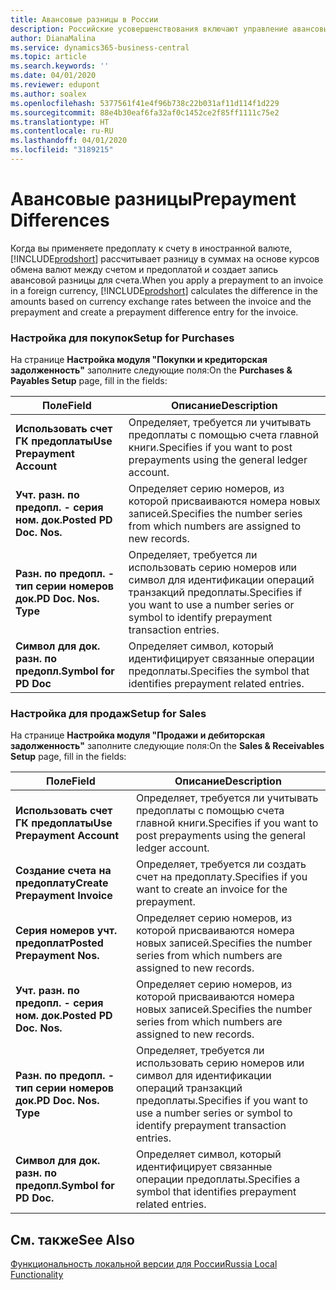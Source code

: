```yaml
---
title: Авансовые разницы в России
description: Российские усовершенствования включают управление авансовыми разницами.
author: DianaMalina
ms.service: dynamics365-business-central
ms.topic: article
ms.search.keywords: ''
ms.date: 04/01/2020
ms.reviewer: edupont
ms.author: soalex
ms.openlocfilehash: 5377561f41e4f96b738c22b031af11d114f1d229
ms.sourcegitcommit: 88e4b30eaf6fa32af0c1452ce2f85ff1111c75e2
ms.translationtype: HT
ms.contentlocale: ru-RU
ms.lasthandoff: 04/01/2020
ms.locfileid: "3189215"
---
```

# <a name="prepayment-differences"></a><span data-ttu-id="659d1-103">Авансовые разницы</span><span class="sxs-lookup"><span data-stu-id="659d1-103">Prepayment Differences</span></span>

<span data-ttu-id="659d1-104">Когда вы применяете предоплату к счету в иностранной валюте, [!INCLUDE[prodshort](../../includes/prodshort.md)] рассчитывает разницу в суммах на основе курсов обмена валют между счетом и предоплатой и создает запись авансовой разницы для счета.</span><span class="sxs-lookup"><span data-stu-id="659d1-104">When you apply a prepayment to an invoice in a foreign currency, [!INCLUDE[prodshort](../../includes/prodshort.md)] calculates the difference in the amounts based on currency exchange rates between the invoice and the prepayment and create a prepayment difference entry for the invoice.</span></span>  

### <a name="setup-for-purchases"></a><span data-ttu-id="659d1-105">Настройка для покупок</span><span class="sxs-lookup"><span data-stu-id="659d1-105">Setup for Purchases</span></span>

<span data-ttu-id="659d1-106">На странице **Настройка модуля "Покупки и кредиторская задолженность"** заполните следующие поля:</span><span class="sxs-lookup"><span data-stu-id="659d1-106">On the **Purchases & Payables Setup** page, fill in the fields:</span></span>

| <span data-ttu-id="659d1-107">Поле</span><span class="sxs-lookup"><span data-stu-id="659d1-107">Field</span></span>                      | <span data-ttu-id="659d1-108">Описание</span><span class="sxs-lookup"><span data-stu-id="659d1-108">Description</span></span>                                                  |
| -------------------------- | ------------------------------------------------------------ |
| <span data-ttu-id="659d1-109">**Использовать счет ГК предоплаты**</span><span class="sxs-lookup"><span data-stu-id="659d1-109">**Use Prepayment Account**</span></span> | <span data-ttu-id="659d1-110">Определяет, требуется ли учитывать предоплаты с помощью счета главной книги.</span><span class="sxs-lookup"><span data-stu-id="659d1-110">Specifies if you want to post prepayments using the general ledger account.</span></span> |
| <span data-ttu-id="659d1-111">**Учт. разн. по предопл. - серия ном. док.**</span><span class="sxs-lookup"><span data-stu-id="659d1-111">**Posted PD Doc. Nos.**</span></span>    | <span data-ttu-id="659d1-112">Определяет серию номеров, из которой присваиваются номера новых записей.</span><span class="sxs-lookup"><span data-stu-id="659d1-112">Specifies the number series from which numbers are assigned to new records.</span></span> |
| <span data-ttu-id="659d1-113">**Разн. по предопл. - тип серии номеров док.**</span><span class="sxs-lookup"><span data-stu-id="659d1-113">**PD Doc. Nos. Type**</span></span>      | <span data-ttu-id="659d1-114">Определяет, требуется ли использовать серию номеров или символ для идентификации операций транзакций предоплаты.</span><span class="sxs-lookup"><span data-stu-id="659d1-114">Specifies if you want to use a number series or symbol to identify prepayment transaction entries.</span></span> |
| <span data-ttu-id="659d1-115">**Символ для док. разн. по предопл.**</span><span class="sxs-lookup"><span data-stu-id="659d1-115">**Symbol for PD Doc**</span></span>      | <span data-ttu-id="659d1-116">Определяет символ, который идентифицирует связанные операции предоплаты.</span><span class="sxs-lookup"><span data-stu-id="659d1-116">Specifies the symbol that identifies prepayment related entries.</span></span> |

### <a name="setup-for-sales"></a><span data-ttu-id="659d1-117">Настройка для продаж</span><span class="sxs-lookup"><span data-stu-id="659d1-117">Setup for Sales</span></span>

<span data-ttu-id="659d1-118">На странице **Настройка модуля "Продажи и дебиторская задолженность"** заполните следующие поля:</span><span class="sxs-lookup"><span data-stu-id="659d1-118">On the **Sales & Receivables Setup** page, fill in the fields:</span></span>

| <span data-ttu-id="659d1-119">Поле</span><span class="sxs-lookup"><span data-stu-id="659d1-119">Field</span></span>                     | <span data-ttu-id="659d1-120">Описание</span><span class="sxs-lookup"><span data-stu-id="659d1-120">Description</span></span>                                                  |
| ------------------------- | ------------------------------------------------------------ |
| <span data-ttu-id="659d1-121">**Использовать счет ГК предоплаты**</span><span class="sxs-lookup"><span data-stu-id="659d1-121">**Use Prepayment Account**</span></span>    | <span data-ttu-id="659d1-122">Определяет, требуется ли учитывать предоплаты с помощью счета главной книги.</span><span class="sxs-lookup"><span data-stu-id="659d1-122">Specifies if you want to post prepayments using the general ledger account.</span></span> |
| <span data-ttu-id="659d1-123">**Создание счета на предоплату**</span><span class="sxs-lookup"><span data-stu-id="659d1-123">**Create Prepayment Invoice**</span></span> | <span data-ttu-id="659d1-124">Определяет, требуется ли создать счет на предоплату.</span><span class="sxs-lookup"><span data-stu-id="659d1-124">Specifies if you want to create an invoice for the prepayment.</span></span> |
| <span data-ttu-id="659d1-125">**Серия номеров учт. предоплат**</span><span class="sxs-lookup"><span data-stu-id="659d1-125">**Posted Prepayment Nos.**</span></span>    | <span data-ttu-id="659d1-126">Определяет серию номеров, из которой присваиваются номера новых записей.</span><span class="sxs-lookup"><span data-stu-id="659d1-126">Specifies the number series from which numbers are assigned to new records.</span></span> |
| <span data-ttu-id="659d1-127">**Учт. разн. по предопл. - серия ном. док.**</span><span class="sxs-lookup"><span data-stu-id="659d1-127">**Posted PD Doc. Nos.**</span></span>       | <span data-ttu-id="659d1-128">Определяет серию номеров, из которой присваиваются номера новых записей.</span><span class="sxs-lookup"><span data-stu-id="659d1-128">Specifies the number series from which numbers are assigned to new records.</span></span> |
| <span data-ttu-id="659d1-129">**Разн. по предопл. - тип серии номеров док.**</span><span class="sxs-lookup"><span data-stu-id="659d1-129">**PD Doc. Nos. Type**</span></span>         | <span data-ttu-id="659d1-130">Определяет, требуется ли использовать серию номеров или символ для идентификации операций транзакций предоплаты.</span><span class="sxs-lookup"><span data-stu-id="659d1-130">Specifies if you want to use a number series or symbol to identify prepayment transaction entries.</span></span> |
| <span data-ttu-id="659d1-131">**Символ для док. разн. по предопл.**</span><span class="sxs-lookup"><span data-stu-id="659d1-131">**Symbol for PD Doc.**</span></span>        | <span data-ttu-id="659d1-132">Определяет символ, который идентифицирует связанные операции предоплаты.</span><span class="sxs-lookup"><span data-stu-id="659d1-132">Specifies a symbol that identifies prepayment related entries.</span></span> |

## <a name="see-also"></a><span data-ttu-id="659d1-133">См. также</span><span class="sxs-lookup"><span data-stu-id="659d1-133">See Also</span></span>

[<span data-ttu-id="659d1-134">Функциональность локальной версии для России</span><span class="sxs-lookup"><span data-stu-id="659d1-134">Russia Local Functionality</span></span>](russia-local-functionality.md)  
